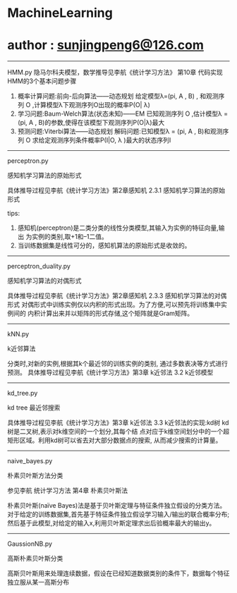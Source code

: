 # MachineLearning
# author : sunjingpeng6@126.com 
---------------------------------------------------------
HMM.py
隐马尔科夫模型，数学推导见李航《统计学习方法》 第10章
代码实现HMM的3个基本问题步骤
 1. 概率计算问题:前向-后向算法——动态规划
 给定模型λ=(pi, A , B) , 和观测序列 O ,计算模型λ下观测序列O出现的概率P(O| λ)
 2. 学习问题:Baum-Welch算法(状态未知)——EM
 已知观测序列 O  ,估计模型λ = (pi, A , B)的参数,使得在该模型下观测序列P(O|λ)最大
 3. 预测问题:Viterbi算法——动态规划
 解码问题:已知模型λ = (pi, A , B)和观测序列 O
 求给定观测序列条件概率P(I|O, λ )最大的状态序列I
 --------------------------------------------------------
perceptron.py

感知机学习算法的原始形式

具体推导过程见李航《统计学习方法》第2章感知机  2.3.1 感知机学习算法的原始形式

tips:
  1. 感知机(perceptron)是二类分类的线性分类模型,其输入为实例的特征向量,输出
  为实例的类别,取+1和–1二值。
  2. 当训练数据集是线性可分的，感知机算法的原始形式是收敛的。
  --------------------------------------------------------
perceptron_duality.py

感知机学习算法的对偶形式

具体推导过程见李航《统计学习方法》第2章感知机  2.3.3 感知机学习算法的对偶形式
对偶形式中训练实例仅以内积的形式出现。为了方便,可以预先将训练集中实例间的
内积计算出来并以矩阵的形式存储,这个矩阵就是Gram矩阵。

------------------------------------------------------------
kNN.py 

k近邻算法

分类时,对新的实例,根据其k个最近邻的训练实例的类别,
通过多数表决等方式进行预测。
具体推导过程见李航《统计学习方法》第3章 k近邻法 3.2 k近邻模型

-------------------------------------------------------------
kd_tree.py

kd tree 最近邻搜索

具体推导过程见李航《统计学习方法》第3章 k近邻法 3.3 k近邻法的实现:kd树
kd树是二叉树,表示对k维空间的一个划分,其每个结
点对应于k维空间划分中的一个超矩形区域。利用kd树可以省去对大部分数据点的搜索,
从而减少搜索的计算量。

--------------------------------------------------------------
naive_bayes.py

朴素贝叶斯方法分类

参见李航 统计学习方法 第4章 朴素贝叶斯法

朴素贝叶斯(naïve Bayes)法是基于贝叶斯定理与特征条件独立假设的分类方法。
对于给定的训练数据集,首先基于特征条件独立假设学习输入/输出的联合概率分布;
然后基于此模型,对给定的输入x,利用贝叶斯定理求出后验概率最大的输出y。

----------------------------------------------------------
GaussionNB.py

高斯朴素贝叶斯分类 

高斯贝叶斯用来处理连续数据，假设在已经知道数据类别的条件下，数据每个特征独立服从某一高斯分布
